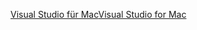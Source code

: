 [<span data-ttu-id="814a6-101">Visual Studio für Mac</span><span class="sxs-lookup"><span data-stu-id="814a6-101">Visual Studio for Mac</span></span>](https://visualstudio.microsoft.com/vs/mac/)
